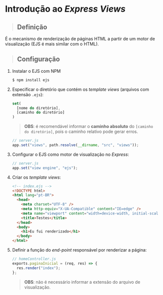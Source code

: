 # Introdução ao _Express Views_

> ## **Definição**

É o mecanismo de renderização de páginas HTML a partir de um motor de visualização (EJS é mais similar com o HTML).

> ## **Configuração**

1. Instalar o EJS com NPM

   ```sh
   $ npm install ejs
   ```

2. Especificar o diretório que contém os _template views_ (arquivos com extensão `.ejs`):

   ```js
   set(
     [nome do diretório],
     [caminho do diretório]
   )
   ```

   > **OBS**: é recomendável informar o **caminho absoluto** do `[caminho do diretório]`, pois o caminho relativo pode gerar erros.

   ```js
   // server.js
   app.set("views", path.resolve(__dirname, "src", "views"));
   ```

3. Configurar o EJS como motor de visualização no _Express_:

   ```js
   // server.js
   app.set("view engine", "ejs");
   ```

4. Criar os _template views_:

   ```html
   <!-- index.ejs -->
   <!DOCTYPE html>
   <html lang="pt-BR">
     <head>
       <meta charset="UTF-8" />
       <meta http-equiv="X-UA-Compatible" content="IE=edge" />
       <meta name="viewport" content="width=device-width, initial-scale=1.0" />
       <title>Testes</title>
     </head>
     <body>
       <h1>Eu fui renderizado</h1>
     </body>
   </html>
   ```

5. Definir a função do _end-point_ responsável por renderizar a página:

   ```js
   // homeController.js
   exports.paginaInicial = (req, res) => {
     res.render("index");
   };
   ```

   > **OBS**: não é necessário informar a extensão do arquivo de visualização.
